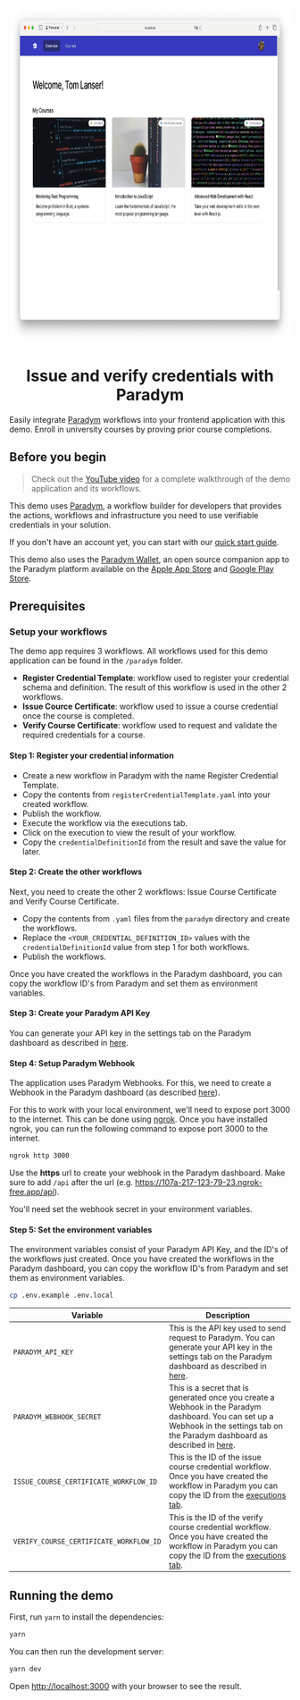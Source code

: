 <p align="center">
  <br />
<img src="/public/app-screenshot.png" alt="screenshot-demo" height="600px"/>

</p>

<h1 align="center"><b>Issue and verify credentials with Paradym</b></h1>

Easily integrate [Paradym](https://paradym.id) workflows into your frontend application with this demo. Enroll in university courses by proving prior course completions.

## Before you begin

> Check out the [YouTube video](https://youtu.be/fU-GHo-g5bs?si=bA3pSMTENtMqBo-E) for a complete walkthrough of the demo application and its workflows.

This demo uses [Paradym](https://paradym.id), a workflow builder for developers that provides the actions, workflows and infrastructure you need to use verifiable credentials in your solution.

If you don't have an account yet, you can start with our [quick start guide](https://docs.paradym.id/).

This demo also uses the [Paradym Wallet](https://docs.paradym.id/integrating-with-a-holder-wallet/paradym-wallet), an open source companion app to the Paradym platform available on the [Apple App Store](https://apps.apple.com/nl/app/paradym-wallet/id6449846111?l=en) and [Google Play Store](https://play.google.com/store/apps/details?id=id.paradym.wallet).

## Prerequisites

### Setup your workflows

The demo app requires 3 workflows. All workflows used for this demo application can be found in the `/paradym` folder.

- **Register Credential Template**: workflow used to register your credential schema and definition. The result of this workflow is used in the other 2 workflows.
- **Issue Cource Certificate**: workflow used to issue a course credential once the course is completed.
- **Verify Course Certificate**: workflow used to request and validate the required credentials for a course.

#### Step 1: Register your credential information

- Create a new workflow in Paradym with the name Register Credential Template.
- Copy the contents from `registerCredentialTemplate.yaml` into your created workflow.
- Publish the workflow.
- Execute the workflow via the executions tab.
- Click on the execution to view the result of your workflow.
- Copy the `credentialDefinitionId` from the result and save the value for later.

#### Step 2: Create the other workflows

Next, you need to create the other 2 workflows: Issue Course Certificate and Verify Course Certificate.

- Copy the contents from `.yaml` files from the `paradym` directory and create the workflows.
- Replace the `<YOUR_CREDENTIAL_DEFINITION_ID>` values with the `credentialDefinitionId` value from step 1 for both workflows.
- Publish the workflows.

Once you have created the workflows in the Paradym dashboard, you can copy the workflow ID's from Paradym and set them as environment variables.

#### Step 3: Create your Paradym API Key

You can generate your API key in the settings tab on the Paradym dashboard as described in [here](https://docs.paradym.id/executing-a-workflow/api-execution#api-key).

#### Step 4: Setup Paradym Webhook

The application uses Paradym Webhooks. For this, we need to create a Webhook in the Paradym dashboard (as described [here](https://docs.paradym.id/working-with-executions/using-webhooks)).

For this to work with your local environment, we'll need to expose port 3000 to the internet. This can be done using [ngrok](https://ngrok.com/). Once you have installed ngrok, you can run the following command to expose port 3000 to the internet.

```bash
ngrok http 3000
```

Use the **https** url to create your webhook in the Paradym dashboard. Make sure to add `/api` after the url (e.g. https://107a-217-123-79-23.ngrok-free.app/api).

You'll need set the webhook secret in your environment variables.

#### Step 5: Set the environment variables

The environment variables consist of your Paradym API Key, and the ID's of the workflows just created. Once you have created the workflows in the Paradym dashboard, you can copy the workflow ID's from Paradym and set them as environment variables.

```bash
cp .env.example .env.local
```

| Variable                                | Description                                                                                                                                                                                                                                                              |
| --------------------------------------- | ------------------------------------------------------------------------------------------------------------------------------------------------------------------------------------------------------------------------------------------------------------------------ |
| `PARADYM_API_KEY`                       | This is the API key used to send request to Paradym. You can generate your API key in the settings tab on the Paradym dashboard as described in [here](https://docs.paradym.id/executing-a-workflow/api-execution#api-key).                                              |
| `PARADYM_WEBHOOK_SECRET`                | This is a secret that is generated once you create a Webhook in the Paradym dashboard. You can set up a Webhook in the settings tab on the Paradym dashboard as described in [here](https://docs.paradym.id/working-with-executions/using-webhooks#setting-up-webhooks). |
| `ISSUE_COURSE_CERTIFICATE_WORKFLOW_ID`  | This is the ID of the issue course credential workflow. Once you have created the workflow in Paradym you can copy the ID from the [executions tab](https://docs.paradym.id/executing-a-workflow/api-execution#workflow-id).                                             |
| `VERIFY_COURSE_CERTIFICATE_WORKFLOW_ID` | This is the ID of the verify course credential workflow. Once you have created the workflow in Paradym you can copy the ID from the [executions tab](https://docs.paradym.id/executing-a-workflow/api-execution#workflow-id).                                            |

## Running the demo

First, run `yarn` to install the dependencies:

```bash
yarn
```

You can then run the development server:

```bash
yarn dev
```

Open [http://localhost:3000](http://localhost:3000) with your browser to see the result.
